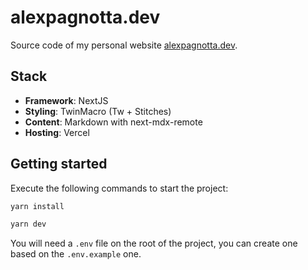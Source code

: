 # alexpagnotta.dev

Source code of my personal website [alexpagnotta.dev](https://alexpagnotta.dev).

## Stack

- **Framework**: NextJS
- **Styling**: TwinMacro (Tw + Stitches)
- **Content**: Markdown with next-mdx-remote
- **Hosting**: Vercel

## Getting started

Execute the following commands to start the project:

```bash
yarn install

yarn dev
```

You will need a `.env` file on the root of the project, you can create one based on the `.env.example` one.
